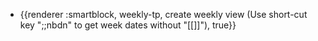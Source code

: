 - {{renderer :smartblock, weekly-tp, create weekly view (Use short-cut key ";;nbdn" to get week dates without "[[]]"), true}}
